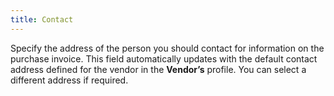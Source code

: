 ```yaml
---
title: Contact
---
```



Specify the address of the person you should contact for information  on the purchase invoice. This field automatically updates with the default  contact address defined for the vendor in the **Vendor’s**  profile. You can select a different address if required.
